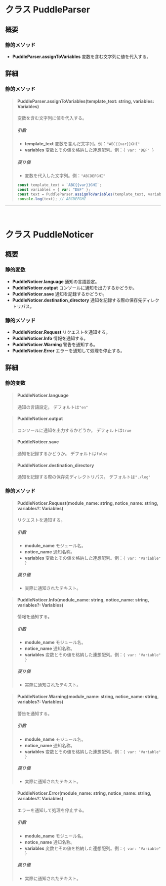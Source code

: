 # クラス PuddleParser

## 概要

### 静的メソッド
- **PuddleParser.assignToVariables** 変数を含む文字列に値を代入する。

## 詳細

### 静的メソッド

> #### PuddleParser.assignToVariables(template_text: string, variables: Variables)
> 変数を含む文字列に値を代入する。
> 
> ##### 引数
> - **template_text** 変数を含んだ文字列。例：`"ABC{{var}}GHI"`
> - **variables** 変数とその値を格納した連想配列。例：`{ var: "DEF" }`
> ##### 戻り値
> - 変数を代入した文字列。例：`"ABCDEFGHI"`
> 
> ```typescript
> const template_text = `ABC{{var}}GHI`;
> const variables = { var: "DEF" };
> const text = PuddleParser.assignToVariables(template_text, variables);
> console.log(text); // ABCDEFGHI
> ```

---
<br>

# クラス PuddleNoticer

## 概要

### 静的変数
- **PuddleNoticer.language** 通知の言語設定。
- **PuddleNoticer.output** コンソールに通知を出力するかどうか。
- **PuddleNoticer.save** 通知を記録するかどうか。
- **PuddleNoticer.destination_directory** 通知を記録する際の保存先ディレクトリパス。

### 静的メソッド
- **PuddleNoticer.Request** リクエストを通知する。
- **PuddleNoticer.Info** 情報を通知する。
- **PuddleNoticer.Warning** 警告を通知する。
- **PuddleNoticer.Error** エラーを通知して処理を停止する。

## 詳細

### 静的変数
> #### PuddleNoticer.language
> 通知の言語設定。
> デフォルトは`"en"`

> #### PuddleNoticer.output
> コンソールに通知を出力するかどうか。
> デフォルトは`true`

> #### PuddleNoticer.save
> 通知を記録するかどうか。
> デフォルトは`false`

> #### PuddleNoticer.destination_directory
> 通知を記録する際の保存先ディレクトリパス。
> デフォルトは`"./log"`

### 静的メソッド

> #### PuddleNoticer.Request(module_name: string, notice_name: string, variables?: Variables)
> リクエストを通知する。
> 
> ##### 引数
> - **module_name** モジュール名。
> - **notice_name** 通知名称。
> - **variables** 変数とその値を格納した連想配列。例：`{ var: "Variable" }`
> ##### 戻り値
> - 実際に通知されたテキスト。

> #### PuddleNoticer.Info(module_name: string, notice_name: string, variables?: Variables)
> 情報を通知する。
> 
> ##### 引数
> - **module_name** モジュール名。
> - **notice_name** 通知名称。
> - **variables** 変数とその値を格納した連想配列。例：`{ var: "Variable" }`
> ##### 戻り値
> - 実際に通知されたテキスト。

> #### PuddleNoticer.Warning(module_name: string, notice_name: string, variables?: Variables)
> 警告を通知する。
> 
> ##### 引数
> - **module_name** モジュール名。
> - **notice_name** 通知名称。
> - **variables** 変数とその値を格納した連想配列。例：`{ var: "Variable" }`
> ##### 戻り値
> - 実際に通知されたテキスト。

> #### PuddleNoticer.Error(module_name: string, notice_name: string, variables?: Variables)
> エラーを通知して処理を停止する。
> 
> ##### 引数
> - **module_name** モジュール名。
> - **notice_name** 通知名称。
> - **variables** 変数とその値を格納した連想配列。例：`{ var: "Variable" }`
> ##### 戻り値
> - 実際に通知されたテキスト。